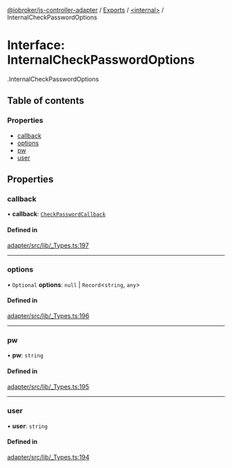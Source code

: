 [@iobroker/js-controller-adapter](../README.md) / [Exports](../modules.md) / [<internal\>](../modules/internal_.md) / InternalCheckPasswordOptions

# Interface: InternalCheckPasswordOptions

[<internal>](../modules/internal_.md).InternalCheckPasswordOptions

## Table of contents

### Properties

- [callback](internal_.InternalCheckPasswordOptions.md#callback)
- [options](internal_.InternalCheckPasswordOptions.md#options)
- [pw](internal_.InternalCheckPasswordOptions.md#pw)
- [user](internal_.InternalCheckPasswordOptions.md#user)

## Properties

### callback

• **callback**: [`CheckPasswordCallback`](../modules/internal_.md#checkpasswordcallback)

#### Defined in

[adapter/src/lib/_Types.ts:197](https://github.com/ioBroker/ioBroker.js-controller/blob/0b3c6e0e/packages/adapter/src/lib/_Types.ts#L197)

___

### options

• `Optional` **options**: ``null`` \| `Record`<`string`, `any`\>

#### Defined in

[adapter/src/lib/_Types.ts:196](https://github.com/ioBroker/ioBroker.js-controller/blob/0b3c6e0e/packages/adapter/src/lib/_Types.ts#L196)

___

### pw

• **pw**: `string`

#### Defined in

[adapter/src/lib/_Types.ts:195](https://github.com/ioBroker/ioBroker.js-controller/blob/0b3c6e0e/packages/adapter/src/lib/_Types.ts#L195)

___

### user

• **user**: `string`

#### Defined in

[adapter/src/lib/_Types.ts:194](https://github.com/ioBroker/ioBroker.js-controller/blob/0b3c6e0e/packages/adapter/src/lib/_Types.ts#L194)
